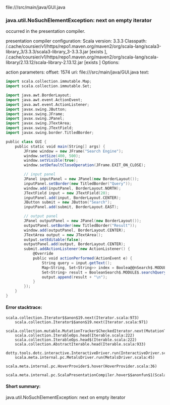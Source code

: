 file://<WORKSPACE>/src/main/java/GUI.java
### java.util.NoSuchElementException: next on empty iterator

occurred in the presentation compiler.

presentation compiler configuration:
Scala version: 3.3.3
Classpath:
<HOME>/.cache/coursier/v1/https/repo1.maven.org/maven2/org/scala-lang/scala3-library_3/3.3.3/scala3-library_3-3.3.3.jar [exists ], <HOME>/.cache/coursier/v1/https/repo1.maven.org/maven2/org/scala-lang/scala-library/2.13.12/scala-library-2.13.12.jar [exists ]
Options:



action parameters:
offset: 1574
uri: file://<WORKSPACE>/src/main/java/GUI.java
text:
```scala
import scala.collection.immutable.Map;
import scala.collection.immutable.Set;

import java.awt.BorderLayout;
import java.awt.event.ActionEvent;
import java.awt.event.ActionListener;
import javax.swing.JButton;
import javax.swing.JFrame;
import javax.swing.JPanel;
import javax.swing.JTextArea;
import javax.swing.JTextField;
import javax.swing.border.TitledBorder;

public class GUI {
    public static void main(String[] args) {
        JFrame window = new JFrame("Search Engine");
        window.setSize(400, 500);
        window.setVisible(true);
        window.setDefaultCloseOperation(JFrame.EXIT_ON_CLOSE);

        // input panel
        JPanel inputPanel = new JPanel(new BorderLayout());
        inputPanel.setBorder(new TitledBorder("Query"));
        window.add(inputPanel, BorderLayout.NORTH);
        JTextField input = new JTextField(20);
        inputPanel.add(input, BorderLayout.CENTER);
        JButton submit = new JButton("Search");
        inputPanel.add(submit, BorderLayout.EAST);

        // output panel
        JPanel outputPanel = new JPanel(new BorderLayout());
        outputPanel.setBorder(new TitledBorder("Result"));
        window.add(outputPanel, BorderLayout.CENTER);
        JTextArea output = new JTextArea();
        output.setEditable(false);
        outputPanel.add(output, BorderLayout.CENTER);
        submit.addActionListener(new ActionListener() {
            @Override
            public void actionPerformed(ActionEvent e) {
                String query = input.getText();
                Map<String, Set<String>> index = Boolea@@nSearch$.MODULE$.loadIndex("index/index.txt");
                Set<String> result = BooleanSearch$.MODULE$.searchQuery(query);
                output.append(result + "\n");
            }
        });
    }
}
```



#### Error stacktrace:

```
scala.collection.Iterator$$anon$19.next(Iterator.scala:973)
	scala.collection.Iterator$$anon$19.next(Iterator.scala:971)
	scala.collection.mutable.MutationTracker$CheckedIterator.next(MutationTracker.scala:76)
	scala.collection.IterableOps.head(Iterable.scala:222)
	scala.collection.IterableOps.head$(Iterable.scala:222)
	scala.collection.AbstractIterable.head(Iterable.scala:933)
	dotty.tools.dotc.interactive.InteractiveDriver.run(InteractiveDriver.scala:168)
	scala.meta.internal.pc.MetalsDriver.run(MetalsDriver.scala:45)
	scala.meta.internal.pc.HoverProvider$.hover(HoverProvider.scala:36)
	scala.meta.internal.pc.ScalaPresentationCompiler.hover$$anonfun$1(ScalaPresentationCompiler.scala:366)
```
#### Short summary: 

java.util.NoSuchElementException: next on empty iterator